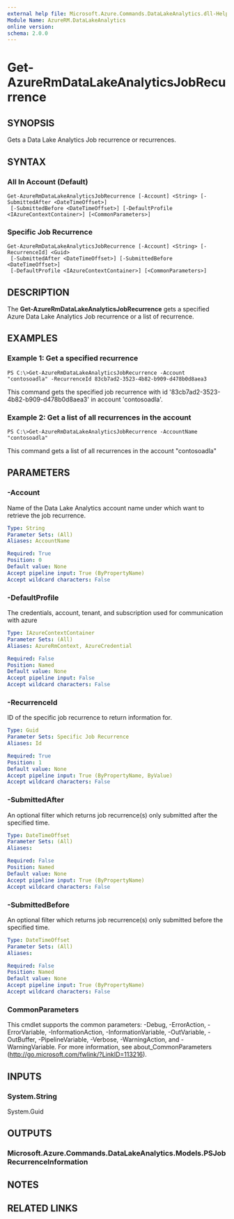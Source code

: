 ```yaml
---
external help file: Microsoft.Azure.Commands.DataLakeAnalytics.dll-Help.xml
Module Name: AzureRM.DataLakeAnalytics
online version: 
schema: 2.0.0
---
```


# Get-AzureRmDataLakeAnalyticsJobRecurrence

## SYNOPSIS
Gets a Data Lake Analytics Job recurrence or recurrences.

## SYNTAX

### All In Account (Default)
```
Get-AzureRmDataLakeAnalyticsJobRecurrence [-Account] <String> [-SubmittedAfter <DateTimeOffset>]
 [-SubmittedBefore <DateTimeOffset>] [-DefaultProfile <IAzureContextContainer>] [<CommonParameters>]
```

### Specific Job Recurrence
```
Get-AzureRmDataLakeAnalyticsJobRecurrence [-Account] <String> [-RecurrenceId] <Guid>
 [-SubmittedAfter <DateTimeOffset>] [-SubmittedBefore <DateTimeOffset>]
 [-DefaultProfile <IAzureContextContainer>] [<CommonParameters>]
```

## DESCRIPTION
The **Get-AzureRmDataLakeAnalyticsJobRecurrence** gets a specified Azure Data Lake Analytics Job recurrence or a list of recurrence.

## EXAMPLES

### Example 1: Get a specified recurrence
```
PS C:\>Get-AzureRmDataLakeAnalyticsJobRecurrence -Account "contosoadla" -RecurrenceId 83cb7ad2-3523-4b82-b909-d478b0d8aea3
```

This command gets the specified job recurrence with id '83cb7ad2-3523-4b82-b909-d478b0d8aea3' in account 'contosoadla'.

### Example 2: Get a list of all recurrences in the account
```
PS C:\>Get-AzureRmDataLakeAnalyticsJobRecurrence -AccountName "contosoadla"
```

This command gets a list of all recurrences in the account "contosoadla"

## PARAMETERS

### -Account
Name of the Data Lake Analytics account name under which want to retrieve the job recurrence.

```yaml
Type: String
Parameter Sets: (All)
Aliases: AccountName

Required: True
Position: 0
Default value: None
Accept pipeline input: True (ByPropertyName)
Accept wildcard characters: False
```

### -DefaultProfile
The credentials, account, tenant, and subscription used for communication with azure

```yaml
Type: IAzureContextContainer
Parameter Sets: (All)
Aliases: AzureRmContext, AzureCredential

Required: False
Position: Named
Default value: None
Accept pipeline input: False
Accept wildcard characters: False
```

### -RecurrenceId
ID of the specific job recurrence to return information for.

```yaml
Type: Guid
Parameter Sets: Specific Job Recurrence
Aliases: Id

Required: True
Position: 1
Default value: None
Accept pipeline input: True (ByPropertyName, ByValue)
Accept wildcard characters: False
```

### -SubmittedAfter
An optional filter which returns job recurrence(s) only submitted after the specified time.

```yaml
Type: DateTimeOffset
Parameter Sets: (All)
Aliases: 

Required: False
Position: Named
Default value: None
Accept pipeline input: True (ByPropertyName)
Accept wildcard characters: False
```

### -SubmittedBefore
An optional filter which returns job recurrence(s) only submitted before the specified time.

```yaml
Type: DateTimeOffset
Parameter Sets: (All)
Aliases: 

Required: False
Position: Named
Default value: None
Accept pipeline input: True (ByPropertyName)
Accept wildcard characters: False
```

### CommonParameters
This cmdlet supports the common parameters: -Debug, -ErrorAction, -ErrorVariable, -InformationAction, -InformationVariable, -OutVariable, -OutBuffer, -PipelineVariable, -Verbose, -WarningAction, and -WarningVariable. For more information, see about_CommonParameters (http://go.microsoft.com/fwlink/?LinkID=113216).

## INPUTS

### System.String
System.Guid

## OUTPUTS

### Microsoft.Azure.Commands.DataLakeAnalytics.Models.PSJobRecurrenceInformation

## NOTES

## RELATED LINKS

